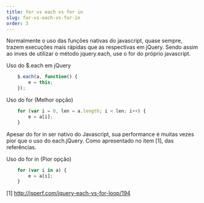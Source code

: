```yaml
---
title: for vs each vs for in
slug: for-vs-each-vs-for-in
order: 3
---
```


Normalmente o uso das funções nativas do javascript, quase sempre, trazem execuções mais rápidas que as 
respectivas em jQuery. Sendo assim ao inves de utilizar o método jquery.each, 
use o for do próprio javascript.

Uso do $.each em jQuery
```js
	$.each(a, function() {
		e = this;
	});
```

Uso do for (Melhor opção)
```js
	for (var i = 0, len = a.length; i < len; i++) {
		e = a[i];
	}
```

Apesar do for in ser nativo do Javascript, sua performance é muitas vezes pior que o uso do each.jQuery. Como apresentado no item [1], das referências.

Uso do for in (Pior opção)
```js
	for (var i in a) {
		e = a[i];
	}
```

[1] http://jsperf.com/jquery-each-vs-for-loop/194